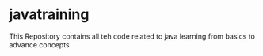 # javatraining
This Repository contains all teh code related to java learning from basics to advance concepts
